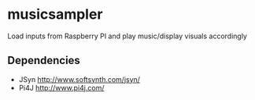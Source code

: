# musicsampler

Load inputs from Raspberry PI and play music/display visuals accordingly

## Dependencies

* JSyn http://www.softsynth.com/jsyn/
* Pi4J http://www.pi4j.com/